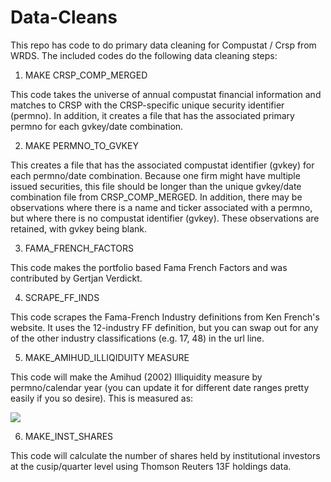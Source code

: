 # Data-Cleans
This repo has code to do primary data cleaning for Compustat / Crsp from WRDS.
The included codes do the following data cleaning steps:

1. MAKE CRSP_COMP_MERGED

This code takes the universe of annual compustat financial information and matches to CRSP with the CRSP-specific unique security identifier (permno). In addition, it creates a file that has the associated primary permno for each gvkey/date combination. 

2. MAKE PERMNO_TO_GVKEY

This creates a file that has the associated compustat identifier (gvkey) for each permno/date combination. Because one firm might have multiple issued securities, this file should be longer than the unique gvkey/date combination file from CRSP_COMP_MERGED. In addition, there may be observations where there is a name and ticker associated with a permno, but where there is no compustat identifier (gvkey). These observations are retained, with gvkey being blank. 


3. FAMA_FRENCH_FACTORS

This code makes the portfolio based Fama French Factors and was contributed by Gertjan Verdickt.

4. SCRAPE_FF_INDS

This code scrapes the Fama-French Industry definitions from Ken French's website. It uses the 12-industry FF definition, but you can swap out for any of the other industry classifications (e.g. 17, 48) in the url line.

5. MAKE_AMIHUD_ILLIQIDUITY MEASURE

This code will make the Amihud (2002) Illiquidity measure by permno/calendar year (you can update it for different date ranges pretty easily if you so desire). This is measured as:

<img src="https://render.githubusercontent.com/render/math?math=AMIHUD_{iy} = \frac{\sum_{i = 1}^N 1000 \cdot \sqrt{\frac{\left|ret_{it}\right|}{\left| prc_{it} \right| \cdot vol_{it}}}}{N}">

6. MAKE_INST_SHARES 

This code will calculate the number of shares held by institutional investors at the cusip/quarter level using Thomson Reuters 13F holdings data. 
